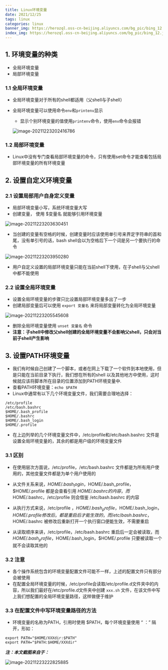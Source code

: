 ```yaml
---
title: Linux环境变量
date: 2021/12/25
tags: linux
categories: linux
banner_img: https://herozql.oss-cn-beijing.aliyuncs.com/bg_pic/bing_12.jpg
index_img: https://herozql.oss-cn-beijing.aliyuncs.com/bg_pic/bing_12.jpg
---
```




## 1. 环境变量的种类

- 全局环境变量
- 局部环境变量

### 1.1 全局环境变量

- 全局环境变量对于所有的shell都适用（父shell与子shell）

- 全局环境变量可以使用命令`env`和`printenv`显示

  - 显示个别环境变量的值使用`printenv`命令，使用`env`命令会报错

  ![image-20211223202416786](https://herozql.oss-cn-beijing.aliyuncs.com/main/image-20211223202416786.png)

### 1.2 局部环境变量

- Linux中没有专门查看局部环境变量的命令，只有使用set命令才能查看包括局部环境变量的所有环境变量

## 2. 设置自定义环境变量

### 2.1 设置局部用户自身定义变量

- 局部环境变量小写，系统环境变量大写
- 创建变量， 使用 $变量名 就能够引用环境变量

![image-20211223203630451](https://herozql.oss-cn-beijing.aliyuncs.com/main/image-20211223203630451.png)

- 当创建的变量有空格的时候，创建变量时应该使用单引号来界定字符串的首和尾，没有单引号的话，bash shell会以为空格后下一个词是另一个要执行的命令

![image-20211223203950280](https://herozql.oss-cn-beijing.aliyuncs.com/main/image-20211223203950280.png)

- 用户自定义设置的局部环境变量只能在当前shell下使用，在子shell与父shell中都不能使用

### 2.2 设置全局环境变量

- 设置全局环境变量的步骤只比设置局部环境变量多出了一步
- 创建局部变量后可以使用 `export 变量名` 来将局部变量转化为全局环境变量

![image-20211223205545608](https://herozql.oss-cn-beijing.aliyuncs.com/main/image-20211223205545608.png)

- 删除全局环境变量使用 `unset 变量名` 命令
- **注意：子shell中修改父shell创建的全局环境变量不会影响父shell，只会对当前子shell产生影响**

## 3. 设置PATH环境变量

- 我们有时候自己创建了一个脚本，或者在网上下载了一个软件到本地使用，但是只能在当前目录下执行，我们想在所有的shell 以及其他地方中使用，这时候就应该将脚本所在目录的位置添加到PATH环境变量中.
- 查看PATH环境变量：`echo $PATH`
- Linux中通常有以下几个环境变量文件，我们需要合理地选择：

```
/etc/profile 
/etc/bash.bashrc
$HOME/.bash_profile 
$HOME/.bashrc 
$HOME/.bash_login 
$HOME/.profile 
```

- 在上边列举的几个环境变量文件中，/etc/profile和/etc/bash.bashrc 文件是设置全局环境变量的，其余的都是用户级的环境变量文件

### 3.1 区别

- 在使用层次方面说，/etc/profile，/etc/bash.bashrc 文件都是为所有用户使用的，其他变量文件都是为单个用户使用的
- 从文件关系来说，$HOME/.bash_login，$HOME/.bash_profile，$HOME/.profile 都是会查看引用 $HOME/.bashrc 的内容，而$HOME/.bashrc，/etc/profile 则会借鉴 /etc/bash.bashrc 的内容

- 从执行方式来说，/etc/profile ，$HOME/.bash_profile，$HOME/.bash_login，$HOME/.profile 修改后，都是重启后才能生效的，而/etc/bash.bashrc，$HOME/.bashrc 被修改后重新打开一个执行窗口便能生效，不需要重启
- 从读取顺序来讲，/etc/profile，/etc/bash.bashrc 重启后一定会被读取，而$HOME/.bash_profile，$HOME/.bash_login，$HOME/.profile 只要被读取一个就不会读取其他的

### 3.2 注意

- 各个操作系统包含的环境变量配置文件可能不一样，上述的配置文件只有部分会被使用
- 在配置全局环境变量的时候，/etc/profile会读取/etc/profile.d文件夹中的内容，所以我们最好在/etc/profile.d文件夹中创建 `xxx.sh` 文件，在该文件中写上我们想配置的全局环境变量路径，这样做便于维护

### 3.3 在配置文件中写环境变量路径的方法

- 环境变量的名称为PATH，引用时使用 $PATH，每个环境变量使用  “ ：” 隔开，形如：

```
export PATH="$HOME/XXXdir:$PATH"
export PATH="$PATH:$HOME/XXXdir"
```



***注：本文截图来自于：***

![image-20211223222825885](https://herozql.oss-cn-beijing.aliyuncs.com/main/image-20211223222825885.png)

